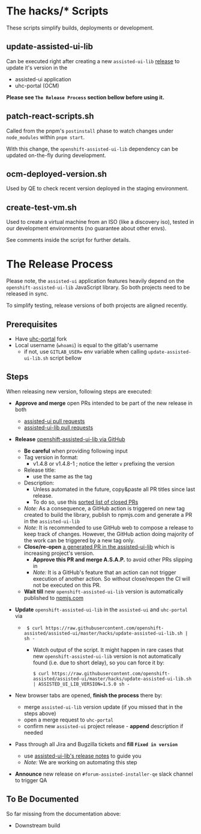 # The hacks/\* Scripts

These scripts simplify builds, deployments or development.

## update-assisted-ui-lib

Can be executed right after creating a new `assisted-ui-lib`
[release](https://github.com/openshift-assisted/assisted-ui-lib/releases) to update it's version in
the

- assisted-ui application
- uhc-portal (OCM)

**Please see `The Release Process` section bellow before using it.**

## patch-react-scripts.sh

Called from the pnpm's `postinstall` phase to watch changes under `node_modules` within
`pnpm start`.

With this change, the `openshift-assisted-ui-lib` dependency can be updated on-the-fly during
development.

## ocm-deployed-version.sh

Used by QE to check recent version deployed in the staging environment.

## create-test-vm.sh

Used to create a virtual machine from an ISO (like a discovery iso), tested in our development
environments (no guarantee about other envs).

See comments inside the script for further details.

# The Release Process

Please note, the `assisted-ui` application features heavily depend on the
`openshift-assisted-ui-lib` JavaScript library. So both projects need to be released in sync.

To simplify testing, release versions of both projects are aligned recently.

## Prerequisites

- Have [uhc-portal](https://gitlab.cee.redhat.com/service/uhc-portal) fork
- Local username (`whoami`) is equal to the gitlab's username
  - if not, use `GITLAB_USER=` env variable when calling `update-assisted-ui-lib.sh` script bellow

## Steps

When releasing new version, following steps are executed:

- **Approve and merge** open PRs intended to be part of the new release in both

  - [assisted-ui pull requests](https://github.com/openshift-assisted/assisted-ui/pulls)
  - [assisted-ui-lib pull requests](https://github.com/openshift-assisted/assisted-ui-lib/pulls)

- **Release**
  [openshift-assisted-ui-lib via GitHub](https://github.com/openshift-assisted/assisted-ui-lib/releases/new)

  - **Be careful** when providing following input
  - Tag version in format:
    - v1.4.8 or v1.4.8-1 ; notice the letter `v` prefixing the version
  - Release title:
    - use the same as the tag
  - Description:
    - Unless automated in the future, copy&paste all PR titles since last release.
    - To do so, use this
      [sorted list of closed PRs](https://github.com/openshift-assisted/assisted-ui-lib/pulls?q=is%3Apr+is%3Aclosed+sort%3Aupdated-desc)
  - _Note:_ As a consequence, a GitHub action is triggered on new tag created to build the library,
    publish to npmjs.com and generate a PR in the `assisted-ui-lib`
  - _Note:_ It is recommended to use GitHub web to compose a release to keep track of changes.
    However, the GitHub action doing majority of the work can be triggered by a new tag only.
  - **Close/re-open**
    [a generated PR in the assisted-ui-lib](https://github.com/openshift-assisted/assisted-ui-lib/pulls)
    which is increasing project's version.
    - **Approve this PR and merge A.S.A.P.** to avoid other PRs slipping in
    - _Note:_ It is a GitHub's feature that an action can not trigger execution of another action.
      So without close/reopen the CI will not be executed on this PR.
  - **Wait till** new `openshift-assisted-ui-lib` version is automatically published to
    [npmjs.com](https://www.npmjs.com/package/openshift-assisted-ui-lib)

- **Update** `openshift-assisted-ui-lib` in the `assisted-ui` and `uhc-portal` via
  - ```
     $ curl https://raw.githubusercontent.com/openshift-assisted/assisted-ui/master/hacks/update-assisted-ui-lib.sh | sh -
    ```
    - Watch output of the script. It might happen in rare cases that new `openshift-assisted-ui-lib`
      version is not automatically found (i.e. due to short delay), so you can force it by:
      ```
      $ curl https://raw.githubusercontent.com/openshift-assisted/assisted-ui/master/hacks/update-assisted-ui-lib.sh | ASSISTED_UI_LIB_VERSION=1.5.0 sh -
      ```
- New browser tabs are opened, **finish the process** there by:
  - merge `assisted-ui-lib` version update (if you missed that in the steps above)
  - open a merge request to `uhc-portal`
  - confirm new `assisted-ui` project release - **append** description if needed
- Pass through all Jira and Bugzilla tickets and **fill `Fixed in version`**

  - use
    [assisted-ui-lib's release notes](https://github.com/openshift-assisted/assisted-ui-lib/releases)
    to guide you
  - _Note:_ We are working on automating this step

- **Announce** new release on `#forum-assisted-installer-qe` slack channel to trigger QA

## To Be Documented

So far missing from the documentation above:

- Downstream build

